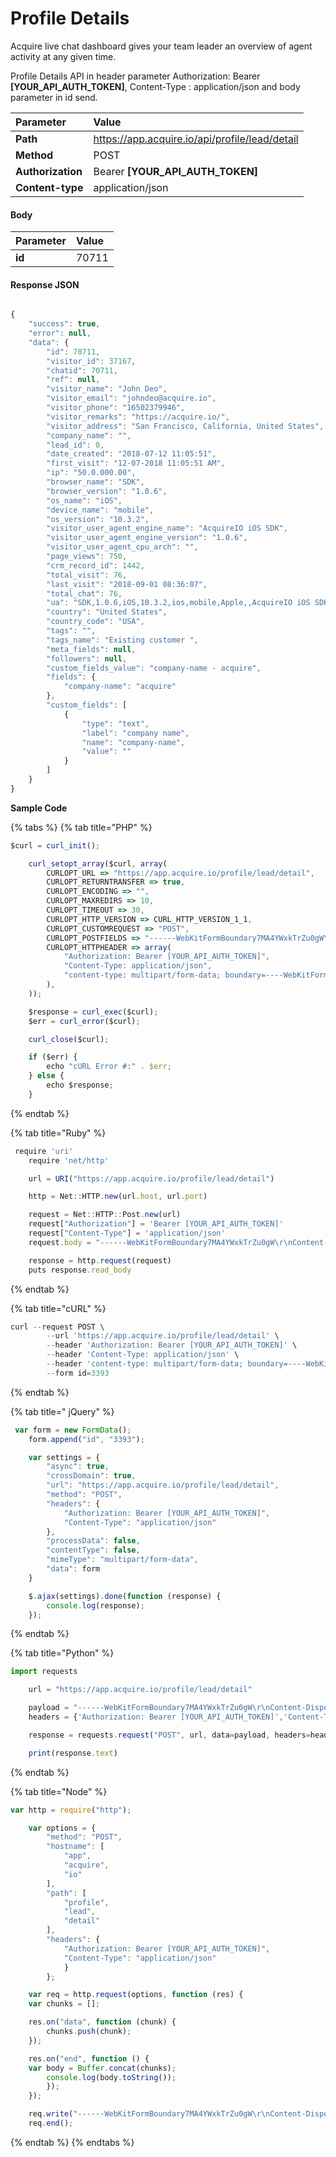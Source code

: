 # Profile Details

Acquire live chat dashboard gives your team leader an overview of agent activity at any given time.

Profile Details API in header parameter Authorization: Bearer **\[YOUR\_API\_AUTH\_TOKEN\]**, Content-Type : application/json and body parameter in id send.



| Parameter | Value |
| :--- | :--- |
| **Path** | https://app.acquire.io/api/profile/lead/detail |
| **Method** | POST |
| **Authorization** | Bearer **\[YOUR\_API\_AUTH\_TOKEN\]** |
| **Content-type** | application/json |

#### **Body**

| Parameter | Value |
| :--- | :--- |
| **id** | 70711 |

#### **Response JSON**

```javascript

{
    "success": true,
    "error": null,
    "data": {
        "id": 70711,
        "visitor_id": 37167,
        "chatid": 70711,
        "ref": null,
        "visitor_name": "John Deo",
        "visitor_email": "johndeo@acquire.io",
        "visitor_phone": "16502379946",
        "visitor_remarks": "https://acquire.io/",
        "visitor_address": "San Francisco, California, United States",
        "company_name": "",
        "lead_id": 0,
        "date_created": "2018-07-12 11:05:51",
        "first_visit": "12-07-2018 11:05:51 AM",
        "ip": "50.0.000.00",
        "browser_name": "SDK",
        "browser_version": "1.0.6",
        "os_name": "iOS",
        "device_name": "mobile",
        "os_version": "10.3.2",
        "visitor_user_agent_engine_name": "AcquireIO iOS SDK",
        "visitor_user_agent_engine_version": "1.0.6",
        "visitor_user_agent_cpu_arch": "",
        "page_views": 750,
        "crm_record_id": 1442,
        "total_visit": 76,
        "last_visit": "2018-09-01 08:36:07",
        "total_chat": 76,
        "ua": "SDK,1.0.6,iOS,10.3.2,ios,mobile,Apple,,AcquireIO iOS SDK,1.0.6",
        "country": "United States",
        "country_code": "USA",
        "tags": "",
        "tags_name": "Existing customer ",
        "meta_fields": null,
        "followers": null,
        "custom_fields_value": "company-name - acquire",
        "fields": {
            "company-name": "acquire"
        },
        "custom_fields": [
            {
                "type": "text",
                "label": "company name",
                "name": "company-name",
                "value": ""
            }
        ]
    }
}

```

**Sample Code**

{% tabs %}
{% tab title="PHP" %}
```javascript
$curl = curl_init();

	curl_setopt_array($curl, array(
		CURLOPT_URL => "https://app.acquire.io/profile/lead/detail",
		CURLOPT_RETURNTRANSFER => true,
		CURLOPT_ENCODING => "",
		CURLOPT_MAXREDIRS => 10,
		CURLOPT_TIMEOUT => 30,
		CURLOPT_HTTP_VERSION => CURL_HTTP_VERSION_1_1,
		CURLOPT_CUSTOMREQUEST => "POST",
		CURLOPT_POSTFIELDS => "------WebKitFormBoundary7MA4YWxkTrZu0gW\r\nContent-Disposition: form-data; name=\"id\"\r\n\r\n3393\r\n------WebKitFormBoundary7MA4YWxkTrZu0gW--",
		CURLOPT_HTTPHEADER => array(
			"Authorization: Bearer [YOUR_API_AUTH_TOKEN]",
			"Content-Type: application/json",
			"content-type: multipart/form-data; boundary=----WebKitFormBoundary7MA4YWxkTrZu0gW"
		),
	));

	$response = curl_exec($curl);
	$err = curl_error($curl);

	curl_close($curl);

	if ($err) {
		echo "cURL Error #:" . $err;
	} else {
		echo $response;
	}
```
{% endtab %}

{% tab title="Ruby" %}
```javascript
 require 'uri'
	require 'net/http'

	url = URI("https://app.acquire.io/profile/lead/detail")

	http = Net::HTTP.new(url.host, url.port)

	request = Net::HTTP::Post.new(url)
	request["Authorization"] = 'Bearer [YOUR_API_AUTH_TOKEN]'
	request["Content-Type"] = 'application/json'
	request.body = "------WebKitFormBoundary7MA4YWxkTrZu0gW\r\nContent-Disposition: form-data; name=\"id\"\r\n\r\n3393\r\n------WebKitFormBoundary7MA4YWxkTrZu0gW--"

	response = http.request(request)
	puts response.read_body
```
{% endtab %}

{% tab title="cURL" %}
```javascript
curl --request POST \
		--url 'https://app.acquire.io/profile/lead/detail' \
		--header 'Authorization: Bearer [YOUR_API_AUTH_TOKEN]' \
		--header 'Content-Type: application/json' \
		--header 'content-type: multipart/form-data; boundary=----WebKitFormBoundary7MA4YWxkTrZu0gW' \
		--form id=3393
```
{% endtab %}

{% tab title=" jQuery" %}
```javascript
 var form = new FormData();
	form.append("id", "3393");

	var settings = {
		"async": true,
		"crossDomain": true,
		"url": "https://app.acquire.io/profile/lead/detail",
		"method": "POST",
		"headers": {
			"Authorization: Bearer [YOUR_API_AUTH_TOKEN]",
			"Content-Type": "application/json"
		},
		"processData": false,
		"contentType": false,
		"mimeType": "multipart/form-data",
		"data": form
	}

	$.ajax(settings).done(function (response) {
		console.log(response);
	});
```
{% endtab %}

{% tab title="Python" %}
```javascript
import requests

	url = "https://app.acquire.io/profile/lead/detail"

	payload = "------WebKitFormBoundary7MA4YWxkTrZu0gW\r\nContent-Disposition: form-data; name=\"id\"\r\n\r\n3393\r\n------WebKitFormBoundary7MA4YWxkTrZu0gW--"
	headers = {'Authorization: Bearer [YOUR_API_AUTH_TOKEN]','Content-Type': 'application/json'}

	response = requests.request("POST", url, data=payload, headers=headers)

	print(response.text)
```
{% endtab %}

{% tab title="Node" %}
```javascript
var http = require("http");

	var options = {
		"method": "POST",
		"hostname": [
			"app",
			"acquire",
			"io" 
		],
		"path": [
			"profile",
			"lead",
			"detail"
		],
		"headers": {
			"Authorization: Bearer [YOUR_API_AUTH_TOKEN]",
			"Content-Type": "application/json"
			}
		};

	var req = http.request(options, function (res) {
	var chunks = [];

	res.on("data", function (chunk) {
		chunks.push(chunk);
	});

	res.on("end", function () {
    var body = Buffer.concat(chunks);
		console.log(body.toString());
		});
	});

	req.write("------WebKitFormBoundary7MA4YWxkTrZu0gW\r\nContent-Disposition: form-data; name=\"id\"\r\n\r\n3393\r\n------WebKitFormBoundary7MA4YWxkTrZu0gW--");
	req.end();
```
{% endtab %}
{% endtabs %}

